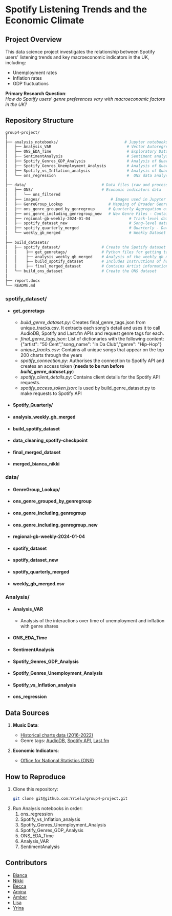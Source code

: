 # Spotify Listening Trends and the Economic Climate

## Project Overview
This data science project investigates the relationship between Spotify users' listening trends and key macroeconomic indicators in the UK, including:
- Unemployment rates
- Inflation rates
- GDP fluctuations

**Primary Research Question**:  
*How do Spotify users' genre preferences vary with macroeconomic factors in the UK?*

## Repository Structure
```bash
group4-project/
│
├── analysis_notebooks/                             # Jupyter notebooks for analysis
│   ├── Analysis_VAR                                 # Vector Autoregression analysis
│   ├── ONS_EDA_Time                                 # Exploratory Data Analysis on ONS data
│   ├── SentimentAnalysis                            # Sentiment analysis on song titles
│   ├── Spotify_Genres_GDP_Analysis                  # Analysis of Quarterly Spotify Streams against GDP
│   ├── Spotify_Genres_Unemployment_Analysis         # Analysis of Quarterly Spotify Streams against Unemployment
│   ├── Spotify_vs_Inflation_analysis                # Analysis of Quarterly Spotify Streams against Inflation rates
│   └── ons_regression                               #  ONS data analysed using regression analysis
│
├── data/                                 # Data files (raw and processed)
│   ├── ONS/                              # Economic indicators data
│   │   └── ons_filtered
│   ├── images/                               # Images used in Jupyter notebooks
│   ├── GenreGroup_Lookup                    # Mapping of Broader Genre Categories to Original Genre Tags
│   ├── ons_genre_grouped_by_genregroup      # Quarterly Aggregation of Genre Groups (Excluding Detailed Genres)
│   ├── ons_genre_including_genregroup_new   # New Genre Files - Contains Spotify Data and ONS data- Cleaned Tags, Minimal 'Unknown' Tags, Enhanced Data Coverage (Generated via build_spotify_dataset.ipynb and spotift_dataset_new.csv)
│   ├── regional-gb-weekly-2024-01-04                 # Track-level dataset including Spotify URIs, artist names, and track titles.
│   ├── spotify_dataset_new                           # Song-level dataset including artist names, original genre tags and genre group classifications- Includes 'Unknown' Genre
│   ├── spotify_quarterly_merged                      # Quarterly - Dataset Containing Song data, Performer Names, Quarterly Streaming Figures, and Chart Rankings
│   └── weekly_gb_merged                              # Weekly Dataset Containing Song data, Performer Names, Region and Chart Rankings
│
├── build_datasets/
│   ├── spotify_dataset/                  # Create the Spotify dataset
│   │    ├── get_genretags/               # Python files for getting tags from APIs
│   │    ├── analysis_weekly_gb_merged    # Analysis of the weekly_gb_merged dataset
│   │    ├── build_spotify_dataset        # Includes Instructions of how to build the Spotify dataset
│   │    ├── final_merged_dataset         # Contains Artist information, Song name, Quarterly date and streams- merged dataset
│   └── build_ons_dataset                 # Create the ONS dataset
│
├── report.docx
└── README.md
```


### spotify_dataset/
* #### get_genretags
   - _build_genre_dataset.py_: Creates final_genre_tags.json from unique_tracks.csv. It extracts each song's detail and uses it to call AudioDB, Spotify and Last.fm APIs and request genre tags for each.
   - _final_genre_tags.json_: List of dictionaries with the following content: {"artist": "50 Cent","song_name": "In Da Club","genre": "Hip-Hop"}
   - _unique_tracks.csv_: Contains all unique songs that appear on the top 200 charts through the years
   - _spotify_connection.py_: Authorises the connection to Spotify API and creates an access token (**needs to be run before _build_genre_dataset.py_**)
   - _spotify_client_details.py_: Contains client details for the Spotify API requests.
   - _spotify_access_token.json_: Is used by build_genre_dataset.py to make requests to Spotify API
* #### Spotify_Quarterly/
* #### analysis_weekly_gb_merged
* #### build_spotify_dataset
* #### data_cleaning_spotify-checkpoint
* #### final_merged_dataset
* #### merged_bianca_nikki

### data/
* #### GenreGroup_Lookup/
* #### ons_genre_grouped_by_genregroup
* #### ons_genre_including_genregroup
* #### ons_genre_including_genregroup_new
* #### regional-gb-weekly-2024-01-04
* #### spotify_dataset
* #### spotify_dataset_new
* #### spotify_quarterly_merged
* #### weekly_gb_merged.csv

### Analysis/
* #### Analysis_VAR
   - Analysis of the interactions over time of unemployment and inflation with genre shares
* #### ONS_EDA_Time                    
* #### SentimentAnalysis
* #### Spotify_Genres_GDP_Analysis
* #### Spotify_Genres_Unemployment_Analysis    
* #### Spotify_vs_Inflation_analysis
* #### ons_regression

## Data Sources
1. **Music Data**:
   - [Historical charts data (2016-2022)](https://github.com/HipsterVizNinja/Spotify-Top-200)
   - Genre tags: [AudioDB](https://www.theaudiodb.com/free_music_api), [Spotify API](https://developer.spotify.com/documentation/web-api), [Last.fm](https://www.last.fm/api/show/track.getTags)

2. **Economic Indicators**:
   - [Office for National Statistics (ONS)](https://www.ons.gov.uk)


## How to Reproduce
1. Clone this repository:
   ```bash
   git clone git@github.com:Yrielu/group4-project.git
2. Run Analysis notebooks in order:
   1. ons_regression
   2. Spotify_vs_Inflation_analysis
   3. Spotify_Genres_Unemployment_Analysis
   4. Spotify_Genres_GDP_Analysis
   5. ONS_EDA_Time
   6. Analysis_VAR
   7. SentimentAnalysis   

## Contributors
- [Bianca](https://github.com/BiancaVendone)  
- [Nikki](https://github.com/NikkiHelliwell)
- [Becca](https://github.com/WithBecca)
- [Amina](https://github.com/aminai01)  
- [Amber](https://github.com/ambahaverly)  
- [Lisa](https://github.com/lisainscotland)  
- [Yrina](https://github.com/Yrielu)  

